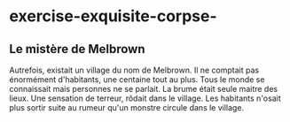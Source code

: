# exercise-exquisite-corpse-
## Le mistère de Melbrown

Autrefois, existait un village du nom de Melbrown. Il ne comptait pas énormément d'habitants, une centaine tout au plus. Tous le monde se connaissait mais personnes ne se parlait. La brume était seule maitre des lieux. Une sensation de terreur, rôdait dans le village. Les habitants n'osait plus sortir suite au rumeur qu'un monstre circule dans le village.

